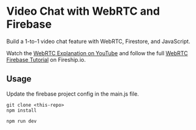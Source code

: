 # Video Chat with WebRTC and Firebase  
 
Build a 1-to-1 video chat feature with WebRTC, Firestore, and JavaScript.  
  
Watch the [WebRTC Explanation on YouTube](https://youtu.be/WmR9IMUD_CY) and follow the full [WebRTC Firebase Tutorial](https://fireship.io/lessons/webrtc-firebase-video-chat) on Fireship.io. 
        
## Usage           
  
Update the firebase project config in the main.js file. 
    
```
git clone <this-repo>
npm install

npm run dev
```
